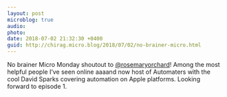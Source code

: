 ```yaml
---
layout: post
microblog: true
audio: 
photo: 
date: 2018-07-02 21:32:30 +0400
guid: http://chirag.micro.blog/2018/07/02/no-brainer-micro.html
---
```

No brainer Micro Monday shoutout to [@rosemaryorchard](https://micro.blog/rosemaryorchard)! Among the most helpful people I’ve seen online aaaand now host of Automaters with the cool David Sparks covering automation on Apple platforms. Looking forward to episode 1.
